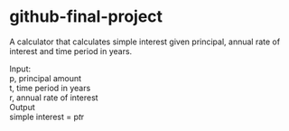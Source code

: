 # github-final-project

A calculator that calculates simple interest given principal, annual rate of interest and time period in years.

Input: <br />
   p, principal amount <br />
   t, time period in years <br />
   r, annual rate of interest <br />
Output <br />
   simple interest = p*t*r <br />
